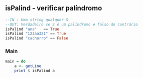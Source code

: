 ## isPalind - verificar palíndromo
[](solver.hs)
```hs
--IN : Uma string qualquer S
--OUT: Verdadeiro se S é um palíndromo e falso do contrário
isPalind "ana"   == True
isPalind "123aa321" == True
isPalind "cachorro" == False
```


<!--MAIN_BEGIN-->
### Main
```hs
main = do
    a <- getLine
    print $ isPalind a

```
<!--MAIN_END-->
